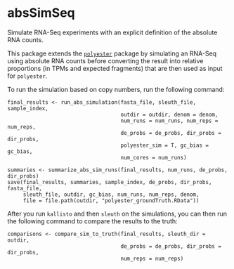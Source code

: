 # absSimSeq

Simulate RNA-Seq experiments with an explicit definition of the 
absolute RNA counts.

This package extends the [`polyester`](https://github.com/alyssafrazee/polyester)
package by simulating an RNA-Seq using absolute RNA counts before
converting the result into relative proportions (in TPMs and expected
fragments) that are then used as input for `polyester`.

To run the simulation based on copy numbers, run the following command:

```
final_results <- run_abs_simulation(fasta_file, sleuth_file, sample_index,
                                    outdir = outdir, denom = denom,
                                    num_runs = num_runs, num_reps = num_reps,
                                    de_probs = de_probs, dir_probs = dir_probs,
                                    polyester_sim = T, gc_bias = gc_bias,
                                    num_cores = num_runs)

summaries <- summarize_abs_sim_runs(final_results, num_runs, de_probs, dir_probs)
save(final_results, summaries, sample_index, de_probs, dir_probs, fasta_file,
     sleuth_file, outdir, gc_bias, num_runs, num_reps, denom,
     file = file.path(outdir, "polyester_groundTruth.RData"))
```

After you run `kallisto` and then `sleuth` on the simulations, you can then 
run the following command to compare the results to the truth:
```
comparisons <- compare_sim_to_truth(final_results, sleuth_dir = outdir,
                                    de_probs = de_probs, dir_probs = dir_probs,
                                    num_reps = num_reps)
```
